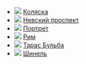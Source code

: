 * ![](/books/prose_classic/Николай%20Васильевич%20Гоголь/Коляска.jpg) [Коляска](/books/prose_classic/Николай%20Васильевич%20Гоголь/Коляска)
* ![](/books/prose_classic/Николай%20Васильевич%20Гоголь/Невский%20проспект.jpg) [Невский проспект](/books/prose_classic/Николай%20Васильевич%20Гоголь/Невский%20проспект)
* ![](/books/prose_classic/Николай%20Васильевич%20Гоголь/Портрет.jpg) [Портрет](/books/prose_classic/Николай%20Васильевич%20Гоголь/Портрет)
* ![](/books/prose_classic/Николай%20Васильевич%20Гоголь/Рим.jpg) [Рим](/books/prose_classic/Николай%20Васильевич%20Гоголь/Рим)
* ![](/books/prose_classic/Николай%20Васильевич%20Гоголь/Тарас%20Бульба.jpg) [Тарас Бульба](/books/prose_classic/Николай%20Васильевич%20Гоголь/Тарас%20Бульба)
* ![](/books/prose_classic/Николай%20Васильевич%20Гоголь/Шинель.jpg) [Шинель](/books/prose_classic/Николай%20Васильевич%20Гоголь/Шинель)
